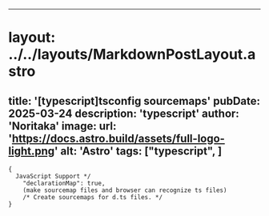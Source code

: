
---
# layout: ../../layouts/MarkdownPostLayout.astro
title: '[typescript]tsconfig sourcemaps'
pubDate: 2025-03-24
description: 'typescript'
author: 'Noritaka'
image:
    url: 'https://docs.astro.build/assets/full-logo-light.png'
    alt: 'Astro'
tags: ["typescript", ]
---



```
{
  JavaScript Support */
    "declarationMap": true,
    (make sourcemap files and browser can recognize ts files)
    /* Create sourcemaps for d.ts files. */
}

```
